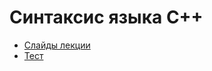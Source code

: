# Синтаксис языка C++

- [Слайды лекции](./Синтаксис%20C++.pptx)
- [Тест](./Тест%20Синтаксис%20языка%20C++%20-%20часть%201/index.html)
